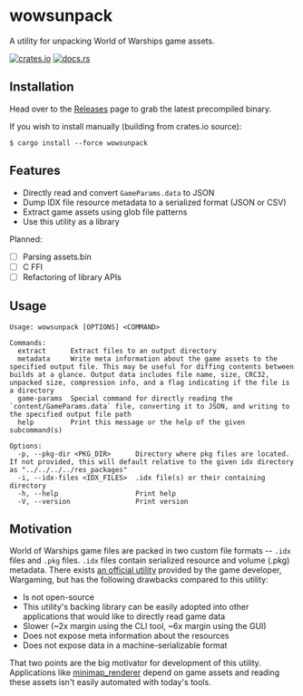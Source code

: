# wowsunpack

A utility for unpacking World of Warships game assets.

[![crates.io](https://img.shields.io/crates/v/wowsunpack.svg)](https://crates.io/crates/wowsunpack)  [![docs.rs](https://img.shields.io/docsrs/v/wowsunpack.svg)](https://docs.rs/wowsunpack/)

## Installation

Head over to the [Releases](https://github.com/landaire/wowsunpack/releases) page to grab the latest precompiled binary.

If you wish to install manually (building from crates.io source):

```
$ cargo install --force wowsunpack
```

## Features

- Directly read and convert `GameParams.data` to JSON
- Dump IDX file resource metadata to a serialized format (JSON or CSV)
- Extract game assets using glob file patterns
- Use this utility as a library

Planned:

- [ ] Parsing assets.bin
- [ ] C FFI
- [ ] Refactoring of library APIs

## Usage

```
Usage: wowsunpack [OPTIONS] <COMMAND>

Commands:
  extract      Extract files to an output directory
  metadata     Write meta information about the game assets to the specified output file. This may be useful for diffing contents between builds at a glance. Output data includes file name, size, CRC32, unpacked size, compression info, and a flag indicating if the file is a directory
  game-params  Special command for directly reading the `content/GameParams.data` file, converting it to JSON, and writing to the specified output file path
  help         Print this message or the help of the given subcommand(s)

Options:
  -p, --pkg-dir <PKG_DIR>      Directory where pkg files are located. If not provided, this will default relative to the given idx directory as "../../../../res_packages"
  -i, --idx-files <IDX_FILES>  .idx file(s) or their containing directory
  -h, --help                   Print help
  -V, --version                Print version
```

## Motivation

World of Warships game files are packed in two custom file formats -- `.idx` files and `.pkg` files. `.idx` files contain serialized resource and volume (.pkg) metadata. There exists [an official utility](https://forum.worldofwarships.com/topic/183662-all-wows-unpack-tool-unpack-game-client-resources/) provided by the game developer, Wargaming, but has the following drawbacks compared to this utility:

- Is not open-source
- This utility's backing library can be easily adopted into other applications that would like to directly read game data
- Slower (~2x margin using the CLI tool, ~6x margin using the GUI)
- Does not expose meta information about the resources
- Does not expose data in a machine-serializable format

That two points are the big motivator for development of this utility. Applications like [minimap_renderer](https://github.com/WoWs-Builder-Team/minimap_renderer) depend on game assets and reading these assets isn't easily automated with today's tools.